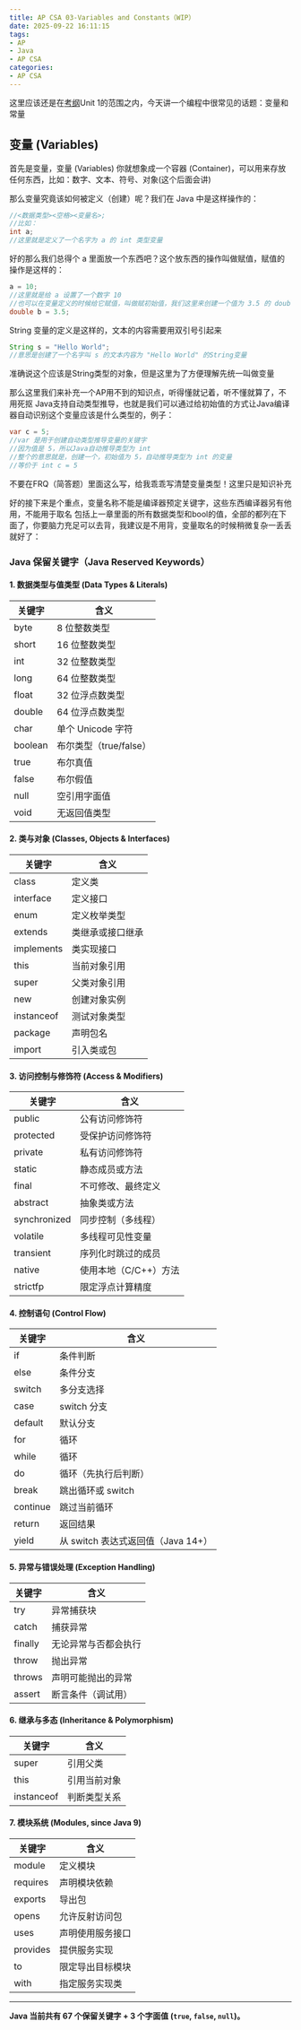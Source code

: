 ```yaml
---
title: AP CSA 03-Variables and Constants（WIP）
date: 2025-09-22 16:11:15
tags:
- AP
- Java
- AP CSA
categories:
- AP CSA
---
```


这里应该还是在[考纲](../00-about-ap-csa#考试大纲)Unit 1的范围之内，今天讲一个编程中很常见的话题：变量和常量

## 变量 (Variables)

首先是变量，变量 (Variables) 你就想象成一个容器 (Container)，可以用来存放任何东西，比如：数字、文本、符号、对象(这个后面会讲)

那么变量究竟该如何被定义（创建）呢？我们在 Java 中是这样操作的：

```Java
//<数据类型><空格><变量名>;
//比如：
int a;
//这里就是定义了一个名字为 a 的 int 类型变量
```

好的那么我们总得个 a 里面放一个东西吧？这个放东西的操作叫做赋值，赋值的操作是这样的：

```Java
a = 10;
//这里就是给 a 设置了一个数字 10
//也可以在变量定义的时候给它赋值，叫做赋初始值，我们这里来创建一个值为 3.5 的 double 类型的变量 b
double b = 3.5;
```
String 变量的定义是这样的，文本的内容需要用双引号引起来
```Java
String s = "Hello World";
//意思是创建了一个名字叫 s 的文本内容为 "Hello World" 的String变量
```
准确说这个应该是String类型的对象，但是这里为了方便理解先统一叫做变量

那么这里我们来补充一个AP用不到的知识点，听得懂就记着，听不懂就算了，不用死抠
Java支持自动类型推导，也就是我们可以通过给初始值的方式让Java编译器自动识别这个变量应该是什么类型的，例子：
```Java
var c = 5;
//var 是用于创建自动类型推导变量的关键字
//因为值是 5，所以Java自动推导类型为 int
//整个的意思就是，创建一个，初始值为 5，自动推导类型为 int 的变量
//等价于 int c = 5
```
不要在FRQ（简答题）里面这么写，给我乖乖写清楚变量类型！这里只是知识补充

好的接下来是个重点，变量名称不能是编译器预定关键字，这些东西编译器另有他用，不能用于取名
包括上一章里面的所有数据类型和bool的值，全部的都列在下面了，你要脑力充足可以去背，我建议是不用背，变量取名的时候稍微复杂一丢丢就好了：

### Java 保留关键字（Java Reserved Keywords）

#### 1. 数据类型与值类型 (Data Types & Literals)
| 关键字 | 含义 |
|--------|------|
| byte | 8 位整数类型 |
| short | 16 位整数类型 |
| int | 32 位整数类型 |
| long | 64 位整数类型 |
| float | 32 位浮点数类型 |
| double | 64 位浮点数类型 |
| char | 单个 Unicode 字符 |
| boolean | 布尔类型（true/false） |
| true | 布尔真值 |
| false | 布尔假值 |
| null | 空引用字面值 |
| void | 无返回值类型 |

#### 2. 类与对象 (Classes, Objects & Interfaces)
| 关键字 | 含义 |
|--------|------|
| class | 定义类 |
| interface | 定义接口 |
| enum | 定义枚举类型 |
| extends | 类继承或接口继承 |
| implements | 类实现接口 |
| this | 当前对象引用 |
| super | 父类对象引用 |
| new | 创建对象实例 |
| instanceof | 测试对象类型 |
| package | 声明包名 |
| import | 引入类或包 |

#### 3. 访问控制与修饰符 (Access & Modifiers)
| 关键字 | 含义 |
|--------|------|
| public | 公有访问修饰符 |
| protected | 受保护访问修饰符 |
| private | 私有访问修饰符 |
| static | 静态成员或方法 |
| final | 不可修改、最终定义 |
| abstract | 抽象类或方法 |
| synchronized | 同步控制（多线程） |
| volatile | 多线程可见性变量 |
| transient | 序列化时跳过的成员 |
| native | 使用本地（C/C++）方法 |
| strictfp | 限定浮点计算精度 |

#### 4. 控制语句 (Control Flow)
| 关键字 | 含义 |
|--------|------|
| if | 条件判断 |
| else | 条件分支 |
| switch | 多分支选择 |
| case | switch 分支 |
| default | 默认分支 |
| for | 循环 |
| while | 循环 |
| do | 循环（先执行后判断） |
| break | 跳出循环或 switch |
| continue | 跳过当前循环 |
| return | 返回结果 |
| yield | 从 switch 表达式返回值（Java 14+） |

#### 5. 异常与错误处理 (Exception Handling)
| 关键字 | 含义 |
|--------|------|
| try | 异常捕获块 |
| catch | 捕获异常 |
| finally | 无论异常与否都会执行 |
| throw | 抛出异常 |
| throws | 声明可能抛出的异常 |
| assert | 断言条件（调试用） |

#### 6. 继承与多态 (Inheritance & Polymorphism)
| 关键字 | 含义 |
|--------|------|
| super | 引用父类 |
| this | 引用当前对象 |
| instanceof | 判断类型关系 |

#### 7. 模块系统 (Modules, since Java 9)
| 关键字 | 含义 |
|--------|------|
| module | 定义模块 |
| requires | 声明模块依赖 |
| exports | 导出包 |
| opens | 允许反射访问包 |
| uses | 声明使用服务接口 |
| provides | 提供服务实现 |
| to | 限定导出目标模块 |
| with | 指定服务实现类 |

---

**Java 当前共有 67 个保留关键字 + 3 个字面值 (`true`, `false`, `null`)。**
